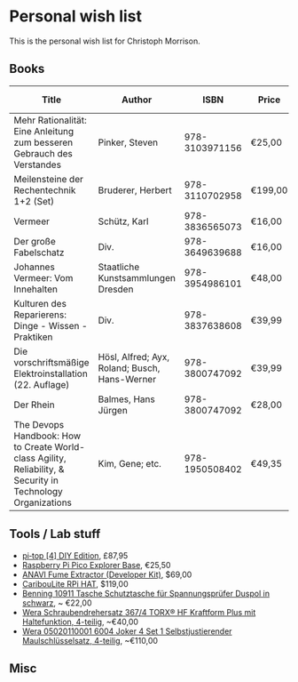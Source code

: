 # Personal wish list
This is the personal wish list for Christoph Morrison.

## Books
|Title|Author|ISBN|Price|Purchase at|
|-----|------|----|-----|-----------|
|Mehr Rationalität: Eine Anleitung zum besseren Gebrauch des Verstandes|Pinker, Steven|978-3103971156|€25,00|[Antaios](https://antaios.de/detail/index/sArticle/136991)
|Meilensteine der Rechentechnik 1+2 (Set)|Bruderer, Herbert|978-3110702958|€199,00|[Antaios](https://antaios.de/detail/index/sArticle/136992)
|Vermeer|Schütz, Karl|978-3836565073|€16,00|[Antaios](https://antaios.de/detail/index/sArticle/136993)
|Der große Fabelschatz|Div.|978-3649639688|€16,00|[Antaios](https://antaios.de/detail/index/sArticle/136995)
|Johannes Vermeer: Vom Innehalten|Staatliche Kunstsammlungen Dresden|978-3954986101|€48,00|[Antaios](https://antaios.de/detail/index/sArticle/136998)
|Kulturen des Reparierens: Dinge - Wissen - Praktiken|Div.|978-3837638608|€39,99|[Antaios](https://antaios.de/detail/index/sArticle/136999)
|Die vorschriftsmäßige Elektroinstallation (22. Auflage)|Hösl, Alfred; Ayx, Roland; Busch, Hans-Werner|978-3800747092|€39,99|[Antaios](https://antaios.de/search?addArticle=9783800747092)
|Der Rhein|Balmes, Hans Jürgen|978-3800747092|€28,00|[Antaios](https://antaios.de/search?addArticle=9783103974300)
|The Devops Handbook: How to Create World-class Agility, Reliability, & Security in Technology Organizations|Kim, Gene; etc.|978-1950508402|€49,35|[Amazon](https://smile.amazon.de/dp/1950508404)

## Tools / Lab stuff
* [pi‑top [4] DIY Edition](https://www.pi-top.com/products/diy-edition), £87,95
* [Raspberry Pi Pico Explorer Base](https://www.berrybase.de/neu/raspberry-pi-pico-explorer-base?c=2462), €25,50
* [ANAVI Fume Extractor (Developer Kit)](https://www.crowdsupply.com/anavi-technology/fume-extractor), $69,00
* [CaribouLite RPi HAT](https://www.crowdsupply.com/cariboulabs/cariboulite-rpi-hat), $119,00
* [Benning 10911 Tasche Schutztasche für Spannungsprüfer Duspol in schwarz](https://smile.amazon.de/dp/B00CBAY8KA/), ~ €22,00
* [Wera Schraubendrehersatz 367/4 TORX® HF Kraftform Plus mit Haltefunktion, 4-teilig](https://smile.amazon.de/dp/B004XMDEDQ/), ~€40,00
* [Wera 05020110001 6004 Joker 4 Set 1 Selbstjustierender Maulschlüsselsatz, 4-teilig](https://www.amazon.de/dp/B08H23RZKV), ~€110,00

## Misc
